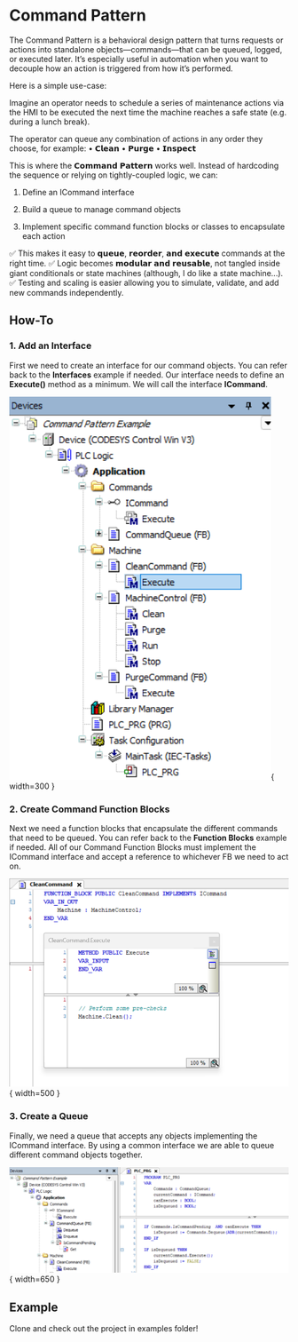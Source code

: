 # Command Pattern

The Command Pattern is a behavioral design pattern that turns requests or actions into standalone objects—commands—that can be queued, logged, or executed later. It’s especially useful in automation when you want to decouple how an action is triggered from how it’s performed.

Here is a simple use-case:

Imagine an operator needs to schedule a series of maintenance actions via the HMI to be executed the next time the machine reaches a safe state (e.g. during a lunch break).

The operator can queue any combination of actions in any order they choose, for example:
• 𝗖𝗹𝗲𝗮𝗻
• 𝗣𝘂𝗿𝗴𝗲
• 𝗜𝗻𝘀𝗽𝗲𝗰𝘁

This is where the 𝗖𝗼𝗺𝗺𝗮𝗻𝗱 𝗣𝗮𝘁𝘁𝗲𝗿𝗻 works well.
Instead of hardcoding the sequence or relying on tightly-coupled logic, we can:

1. Define an ICommand interface

2. Build a queue to manage command objects

3. Implement specific command function blocks or classes to encapsulate each action

✅ This makes it easy to 𝗾𝘂𝗲𝘂𝗲, 𝗿𝗲𝗼𝗿𝗱𝗲𝗿, 𝗮𝗻𝗱 𝗲𝘅𝗲𝗰𝘂𝘁𝗲 commands at the right time.
✅ Logic becomes 𝗺𝗼𝗱𝘂𝗹𝗮𝗿 𝗮𝗻𝗱 𝗿𝗲𝘂𝘀𝗮𝗯𝗹𝗲, not tangled inside giant conditionals or state machines (although, I do like a state machine...).
✅ Testing and scaling is easier allowing you to simulate, validate, and add new commands independently.


## How-To

### 1. Add an Interface

First we need to create an interface for our command objects. You can refer back to the **Interfaces** example
if needed. Our interface needs to define an **Execute()** method as a minimum. We will call the interface **ICommand**.

![Insert POU](docs/private/images/Command/tree.png){ width=300 }

### 2. Create Command Function Blocks

Next we need a function blocks that encapsulate the different commands that need to be queued. You can refer back to the **Function Blocks** example if needed.
All of our Command Function Blocks must implement the ICommand interface and accept a reference to whichever FB we need to act on. 

![Insert POU](docs/private/images/command/Command-fb.png){ width=500 }

### 3. Create a Queue

Finally, we need a queue that accepts any objects implementing the ICommand interface. By using a common interface we are able to 
queue different command objects together.

![Insert POU](docs/private/images/Command/queue.png){ width=650 }


## Example

Clone and check out the project in examples folder!